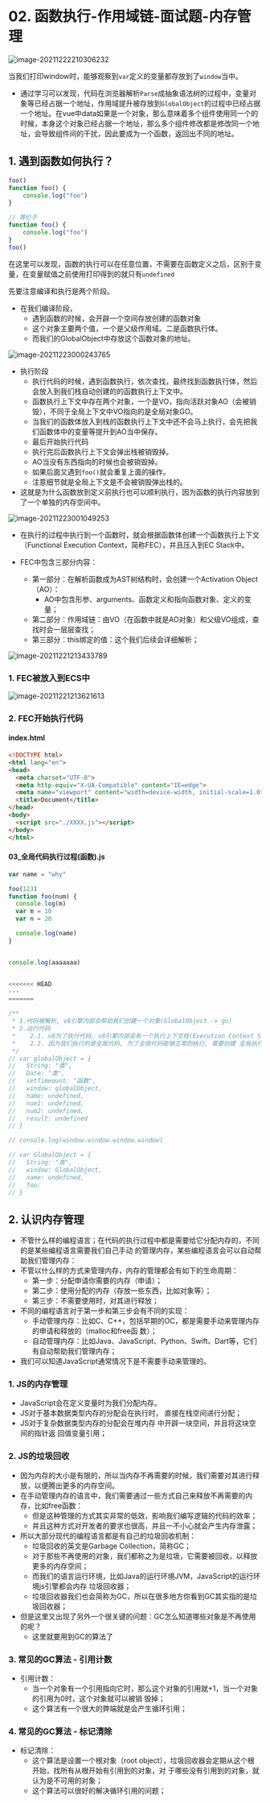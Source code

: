 # 02. 函数执行-作用域链-面试题-内存管理

![image-20211222210306232](02-函数执行-作用域链-面试题-内存管理.assets/image-20211222210306232.png)

当我们打印window时，能够观察到`var`定义的变量都存放到了`window`当中。

+ 通过学习可以发现，代码在浏览器解析`Parse`成抽象语法树的过程中，变量对象等已经占据一个地址，作用域提升被存放到`GlobalObject`的过程中已经占据一个地址。在vue中data如果是一个对象，那么意味着多个组件使用同一个的时候，本身这个对象已经占据一个地址，那么多个组件修改都是修改同一个地址，会导致组件间的干扰，因此要成为一个函数，返回出不同的地址。

## 1. 遇到函数如何执行？

```js
foo()
function foo() {
    console.log("foo")
}

// 等价于
function foo() {
    console.log("foo")
}
foo()
```

在这里可以发现，函数的执行可以在任意位置，不需要在函数定义之后，区别于变量，在变量赋值之前使用打印得到的就只有`undefined`

先要注意编译和执行是两个阶段。

+ 在我们编译阶段，
  + 遇到函数的时候，会开辟一个空间存放创建的函数对象
  + 这个对象主要两个值，一个是父级作用域。二是函数执行体。
  + 而我们的GlobalObject中存放这个函数对象的地址。

![image-20211223000243765](02-函数执行-作用域链-面试题-内存管理.assets/image-20211223000243765.png)

+ 执行阶段
  + 执行代码的时候，遇到函数执行，依次查找，最终找到函数执行体，然后会放入到我们栈自动创建的的函数执行上下文中。
  + 函数执行上下文中存在两个对象，一个是VO，指向活跃对象AO（会被销毁），不同于全局上下文中VO指向的是全局对象GO。
  + 当我们的函数体放入到栈的函数执行上下文中还不会马上执行，会先把我们函数体中的变量等提升到AO当中保存。
  + 最后开始执行代码
  + 执行完后函数执行上下文会弹出栈被销毁掉。
  + AO当没有东西指向的时候也会被销毁掉。
  + 如果后面又遇到`foo()`就会重复上面的操作。
  + 注意细节就是全局上下文是不会被销毁弹出栈的。
+ 这就是为什么函数放到定义前执行也可以顺利执行，因为函数的执行内容放到了一个单独的内存空间中。

![image-20211223001049253](02-函数执行-作用域链-面试题-内存管理.assets/image-20211223001049253.png)









+ 在执行的过程中执行到一个函数时，就会根据函数体创建一个函数执行上下文（Functional Execution Context，简称FEC），并且压入到EC Stack中。

+ FEC中包含三部分内容：
  + 第一部分：在解析函数成为AST树结构时，会创建一个Activation Object（AO）：
    + AO中包含形参、arguments、函数定义和指向函数对象、定义的变量；
  + 第二部分：作用域链：由VO（在函数中就是AO对象）和父级VO组成，查找时会一层层查找；
  + 第三部分：this绑定的值：这个我们后续会详细解析；

![image-20211221213433789](02-函数执行-作用域链-面试题-内存管理.assets/image-20211221213433789.png)

### 1. FEC被放入到ECS中

![image-20211221213621613](02-函数执行-作用域链-面试题-内存管理.assets/image-20211221213621613-16400937895631.png)

### 2. FEC开始执行代码







#### index.html

```html
<!DOCTYPE html>
<html lang="en">
<head>
  <meta charset="UTF-8">
  <meta http-equiv="X-UA-Compatible" content="IE=edge">
  <meta name="viewport" content="width=device-width, initial-scale=1.0">
  <title>Document</title>
</head>
<body>
  <script src="./XXXX.js"></script>
</body>
</html>
```

#### 03_全局代码执行过程(函数).js

```js
var name = "why"

foo(123)
function foo(num) {
  console.log(m)
  var m = 10
  var n = 20

  console.log(name)
}


console.log(aaaaaaa)


<<<<<<< HEAD
···
=======

/**
 * 1.代码被解析, v8引擎内部会帮助我们创建一个对象(GlobalObject -> go)
 * 2.运行代码
 *    2.1. v8为了执行代码, v8引擎内部会有一个执行上下文栈(Execution Context Stack, ECStack)(函数调用栈)
 *    2.2. 因为我们执行的是全局代码, 为了全局代码能够正常的执行, 需要创建 全局执行上下文(Global Execution Context)(全局代码需要被执行时才会创建)
 */
// var globalObject = {
//   String: "类",
//   Date: "类",
//   setTimeount: "函数",
//   window: globalObject,
//   name: undefined,
//   num1: undefined,
//   num2: undefined,
//   result: undefined
// }

// console.log(window.window.window.window)

// var GlobalObject = {
//   String: "类",
//   window: GlobalObject,
//   name: undefined,
//   foo: 
// }

```


## 2. 认识内存管理

+ 不管什么样的编程语言；在代码的执行过程中都是需要给它分配内存的，不同的是某些编程语言需要我们自己手动 的管理内存，某些编程语言会可以自动帮助我们管理内存：
+ 不管以什么样的方式来管理内存，内存的管理都会有如下的生命周期：
  + 第一步：分配申请你需要的内存（申请）；
  + 第二步：使用分配的内存（存放一些东西，比如对象等）；
  + 第三步：不需要使用时，对其进行释放；
+ 不同的编程语言对于第一步和第三步会有不同的实现：
  + 手动管理内存：比如C、C++，包括早期的OC，都是需要手动来管理内存的申请和释放的（malloc和free函 数）；
  + 自动管理内存：比如Java、JavaScript、Python、Swift、Dart等，它们有自动帮助我们管理内存；
+ 我们可以知道JavaScript通常情况下是不需要手动来管理的。

### 1. JS的内存管理

+ JavaScript会在定义变量时为我们分配内存。
+ JS对于基本数据类型内存的分配会在执行时， 直接在栈空间进行分配；
+ JS对于复杂数据类型内存的分配会在堆内存 中开辟一块空间，并且将这块空间的指针返 回值变量引用；



### 2. JS的垃圾回收

+ 因为内存的大小是有限的，所以当内存不再需要的时候，我们需要对其进行释放，以便腾出更多的内存空间。
+ 在手动管理内存的语言中，我们需要通过一些方式自己来释放不再需要的内存，比如free函数：
  + 但是这种管理的方式其实非常的低效，影响我们编写逻辑的代码的效率；
  + 并且这种方式对开发者的要求也很高，并且一不小心就会产生内存泄露；
+ 所以大部分现代的编程语言都是有自己的垃圾回收机制：
  + 垃圾回收的英文是Garbage Collection，简称GC；
  + 对于那些不再使用的对象，我们都称之为是垃圾，它需要被回收，以释放更多的内存空间；
  + 而我们的语言运行环境，比如Java的运行环境JVM，JavaScript的运行环境js引擎都会内存 垃圾回收器；
  + 垃圾回收器我们也会简称为GC，所以在很多地方你看到GC其实指的是垃圾回收器；
+ 但是这里又出现了另外一个很关键的问题：GC怎么知道哪些对象是不再使用的呢？
  + 这里就要用到GC的算法了

### 3. 常见的GC算法 - 引用计数

+ 引用计数：
  + 当一个对象有一个引用指向它时，那么这个对象的引用就+1，当一个对象的引用为0时，这个对象就可以被销 毁掉；
  + 这个算法有一个很大的弊端就是会产生循环引用；



### 4. 常见的GC算法 - 标记清除

+ 标记清除：
  + 这个算法是设置一个根对象（root object），垃圾回收器会定期从这个根开始，找所有从根开始有引用到的对象，对 于哪些没有引用到的对象，就认为是不可用的对象；
  + 这个算法可以很好的解决循环引用的问题；

